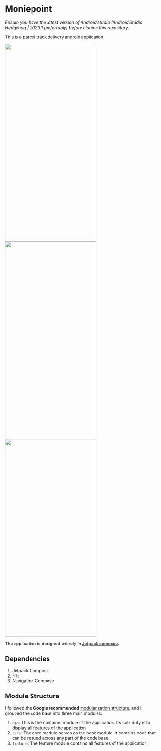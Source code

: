 # Moniepoint

*Ensure you have the latest version of Android studio (Android Studio Hedgehog | 2023.1 preferrably) before cloning this repository.*

This is a parcel track delivery android application.

<p float="left">
  <img src="https://firebasestorage.googleapis.com/v0/b/memo-24031.appspot.com/o/Screenshot_20240130_110237_Moniepoint.jpg?alt=media&token=ad74a2eb-d5d7-4c40-b98f-ac02b33a66da" width="300" height="650" />
  <img src="https://firebasestorage.googleapis.com/v0/b/memo-24031.appspot.com/o/Screenshot_20240130_110243_Moniepoint.jpg?alt=media&token=f0c240bd-a238-4237-869f-4ec220225cfe" width="300" height="650" />
 <img src="https://firebasestorage.googleapis.com/v0/b/memo-24031.appspot.com/o/Screenshot_20240130_110253_Moniepoint.jpg?alt=media&token=555cffef-f178-45a0-820a-57129ae883bc" width="300" height="650" />
</p>

The application is designed entirely in [Jetpack compose](https://developer.android.com/jetpack/compose).

## Dependencies

1) Jetpack Compose
2) Hilt
3) Navigation Compose

## Module Structure

I followed the **Google recommended** [modularization structure](https://developer.android.com/topic/modularization/patterns#types-of-modules),
and I grouped the code base into three main modules: 
1) ```app```: This is the container module of the application. Its sole duty is to display all features of the application
2) ```core```: The core module serves as the base module. It contains code that can be resued across any part of the code base.
3) ```feature```: The feature module contains all features of the application.
